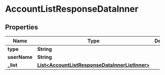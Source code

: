 

# AccountListResponseDataInner


## Properties

| Name | Type | Description | Notes |
|------------ | ------------- | ------------- | -------------|
|**type** | **String** |  |  [optional] |
|**userName** | **String** |  |  [optional] |
|**_list** | [**List&lt;AccountListResponseDataInnerListInner&gt;**](AccountListResponseDataInnerListInner.md) |  |  [optional] |



